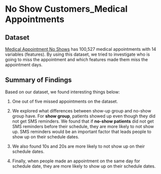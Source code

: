 # No Show Customers_Medical Appointments

## Dataset

[Medical Appointment No Shows]('https://www.kaggle.com/joniarroba/noshowappointments') has 100,527 medical appointments with 14 variables (features). By using this dataset, we tried to investigate who is going to miss the appointment and which features made them miss the appointment days. 

## Summary of Findings

Based on our dataset, we found interesting things below:

1. One out of five missed appointments on the dataset.  

2. We explored what differences between show-up group and no-show group have. For **show group**, patients showed up even though they did not get SMS reminders. We found that if **no-show patients** did not get SMS reminders before their schedule, they are more likely to not show up. SMS reminders would be an important factor that leads people to show up on their schedule dates. 

3. We also found 10s and 20s are more likely to not show up on their schedule dates. 

4. Finally, when people made an appointment on the same day for schedule date, they are more likely to show up on their schedule dates. 